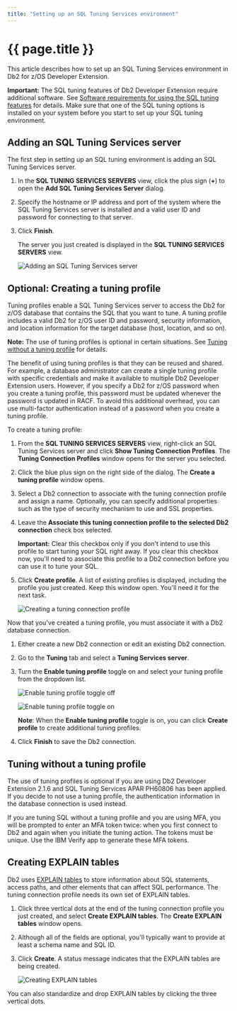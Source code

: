```yaml
---
title: "Setting up an SQL Tuning Services environment"
---
```


# {{ page.title }}

This article describes how to set up an SQL Tuning Services environment in Db2 for z/OS Developer Extension.

**Important:** The SQL tuning features of Db2 Developer Extension require additional software. See [Software requirements for using the SQL tuning features]({{site.baseurl}}/docs/tuning-sql-queries/sql-tuning-requirements.html) for details. Make sure that one of the SQL tuning options is installed on your system before you start to set up your SQL tuning environment.

## Adding an SQL Tuning Services server

The first step in setting up an SQL tuning environment is adding an SQL Tuning Services server.

1. In the **SQL TUNING SERVICES SERVERS** view, click the plus sign (**+**) to open the **Add SQL Tuning Services Server** dialog.

2. Specify the hostname or IP address and port of the system where the SQL Tuning Services server is installed and a valid user ID and password for connecting to that server.

3. Click **Finish**. 

    The server you just created is displayed in the **SQL TUNING SERVICES SERVERS** view.

    ![Adding an SQL Tuning Services server]({{site.baseurl}}/assets/images/tuning-add-server.gif)

## Optional: Creating a tuning profile

Tuning profiles enable a SQL Tuning Services server to access the Db2 for z/OS database that contains the SQL that you want to tune. A tuning profile includes a valid Db2 for z/OS user ID and password, security information, and location information for the target database (host, location, and so on).

**Note:** The use of tuning profiles is optional in certain situations. See [Tuning without a tuning profile]({{site.baseurl}}/docs/tuning-sql-queries/setting-up-an-sql-tuning-services-environment.html#tuning-without-a-tuning-profile) for details.

The benefit of using tuning profiles is that they can be reused and shared. For example, a database administrator can create a single tuning profile with specific credentials and make it available to multiple Db2 Developer Extension users. However, if you specify a Db2 for z/OS password when you create a tuning profile, this password must be updated whenever the password is updated in RACF. To avoid this additional overhead, you can use multi-factor authentication instead of a password when you create a tuning profile.

To create a tuning profile:

1. From the **SQL TUNING SERVICES SERVERS** view, right-click an SQL Tuning Services server and click **Show Tuning Connection Profiles**. The **Tuning Connection Profiles** window opens for the server you selected.

2. Click the blue plus sign on the right side of the dialog. The **Create a tuning profile** window opens.

3. Select a Db2 connection to associate with the tuning connection profile and assign a name. Optionally, you can specify additional properties such as the type of security mechanism to use and SSL properties.

4. Leave the **Associate this tuning connection profile to the selected Db2 connection** check box selected.  

   **Important:** Clear this checkbox only if you don't intend to use this profile to start tuning your SQL right away. If you clear this checkbox now, you'll need to associate this profile to a Db2 connection before you can use it to tune your SQL.

5. Click **Create profile**. A list of existing profiles is displayed, including the profile you just created. Keep this window open. You'll need it for the next task.

    ![Creating a tuning connection profile]({{site.baseurl}}/assets/images/tuning-create-profile.gif)

Now that you've created a tuning profile, you must associate it with a Db2 database connection.

1. Either create a new Db2 connection or edit an existing Db2 connection.

2. Go to the **Tuning** tab and select a **Tuning Services server**.

3. Turn the **Enable tuning profile** toggle on and select your tuning profile from the dropdown list.

    ![Enable tuning profile toggle off]({{site.baseurl}}/assets/images/tuning-profiles-toggle-off.png)

    ![Enable tuning profile toggle on]({{site.baseurl}}/assets/images/tuning-profiles-toggle-on.png)

    **Note**: When the **Enable tuning profile** toggle is on, you can click **Create profile** to create additional tuning profiles.

4. Click **Finish** to save the Db2 connection.

## Tuning without a tuning profile

The use of tuning profiles is optional if you are using Db2 Developer Extension 2.1.6 and SQL Tuning Services APAR PH60806 has been applied. If you decide to not use a tuning profile, the authentication information in the database connection is used instead.

If you are tuning SQL without a tuning profile and you are using MFA, you will be prompted to enter an MFA token twice: when you first connect to Db2 and again when you initiate the tuning action. The tokens must be unique. Use the IBM Verify app to generate these MFA tokens.

## Creating EXPLAIN tables

Db2 uses [EXPLAIN tables](https://www.ibm.com/docs/en/db2-for-zos/13?topic=tables-explain) to store information about SQL statements, access paths, and other elements that can affect SQL performance. The tuning connection profile needs its own set of EXPLAIN tables.

1. Click three vertical dots at the end of the tuning connection profile you just created, and select **Create EXPLAIN tables**. The **Create EXPLAIN tables** window opens.

2. Although all of the fields are optional, you'll typically want to provide at least a schema name and SQL ID.

3. Click **Create**. A status message indicates that the EXPLAIN tables are being created.

    ![Creating EXPLAIN tables]({{site.baseurl}}/assets/images/tuning-create-explain-tables.png)

You can also standardize and drop EXPLAIN tables by clicking the three vertical dots.
